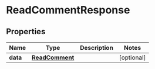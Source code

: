

# ReadCommentResponse


## Properties

Name | Type | Description | Notes
------------ | ------------- | ------------- | -------------
**data** | [**ReadComment**](ReadComment.md) |  |  [optional]




